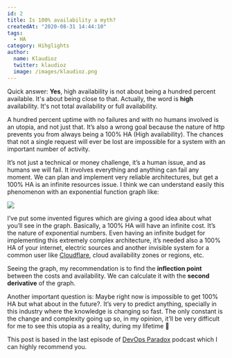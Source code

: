 ```yaml
---
id: 2
title: Is 100% availability a myth?
createdAt: "2020-08-31 14:44:10"
tags:
  - HA
category: Hihglights
author:
  name: Klaudioz
  twitter: klaudioz
  image: /images/klaudioz.png
---
```


Quick answer: **Yes**, high availability is not about being a hundred percent available. It's about being close to that. Actually, the word is **high** availability. It's not total availability or full availability.
<!--more-->
A hundred percent uptime with no failures and with no humans involved is an utopia, and not just that. It’s also a wrong goal because the nature of http prevents you from always being a 100% HA (High availability). The chances that not a single request will ever be lost are impossible for a system with an important number of activity.

It’s not just a technical or money challenge, it’s a human issue, and as humans we will fail. It involves everything and anything can fail any moment. We can plan and implement very reliable architectures, but get a 100% HA is an infinite resources issue. I think we can understand easily this phenomenon with an exponential function graph like:

![](/blog/Is-100-availability-a-myth/2020-08-31-14-40-31.png)

I’ve put some invented figures which are giving a good idea about what you’ll see in the graph. Basically, a 100% HA will have an infinite cost. It’s the nature of exponential numbers. Even having an infinite budget for implementing this extremely complex architecture, it’s needed also a 100% HA of your internet, electric sources and another invisible system for a common user like [Cloudflare](https://blog.cloudflare.com/cloudflare-outage-on-july-17-2020/), cloud availability zones or regions, etc.

Seeing the graph, my recommendation is to find the **inflection point** between the costs and availability. We can calculate it with the **second derivative** of the graph.

Another important question is: Maybe right now is impossible to get 100% HA but what about in the future?. It’s very to predict anything, specially in this industry where the knowledge is changing so fast. The only constant is the change and complexity going up so, in my opinion, it’ll be very difficult for me to see this utopia as a reality, during my lifetime 😬

This post is based in the last episode of [DevOps Paradox](https://www.devopsparadox.com/episodes/high-availability-does-not-mean-100-availability-70/) podcast which I can highly recommend you.
